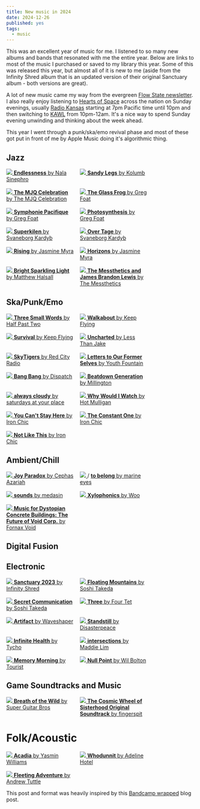 ```yaml
---
title: New music in 2024
date: 2024-12-26
published: yes
tags:
  - music
---
```


This was an excellent year of music for me. I listened to so many new albums and
bands that resonated with me the entire year. Below are links to most of the
music I purchased or saved to my library this year. Some of this was released
this year, but almost all of it is new to me (aside from the Infinity Shred
album that is an updated version of their original Sanctuary album - both
versions are great).

A lot of new music came my way from the evergreen
[Flow State newsletter](https://www.flowstate.fm/). I also really enjoy
listening to [Hearts of Space](https://hos.com) across the nation on Sunday
evenings, usually [Radio Kansas](https://radiokansas.com/) starting at 7pm
Pacific time until 10pm and then switching to [KAWL](https://www.kalw.org/) from
10pm-12am. It's a nice way to spend Sunday evening unwinding and thinking about
the week ahead.

This year I went through a punk/ska/emo revival phase and most of these got put
in front of me by Apple Music doing it's algorithmic thing.

## Jazz

<style>
.grid {
    display: grid;
    grid-template-columns: repeat(auto-fill, minmax(180px, 30%));
    gap: 16px;
}
</style>

<div class="grid albums">
<div>
  <a href="https://nalasinephro.bandcamp.com/album/endlessness">
    <img src="https://f4.bcbits.com/img/a3962253974_16.jpg">
  </a>
  <a href="https://nalasinephro.bandcamp.com/album/endlessness">
    <strong>Endlessness</strong>
    <span>by Nala Sinephro</span>
  </a>
</div>

<div>
 <a href="https://kolumbo.bandcamp.com/album/sandy-legs-3">
   <img src="https://f4.bcbits.com/img/a3393802954_16.jpg">
 </a>
 <a href="https://kolumbo.bandcamp.com/album/sandy-legs-3">
   <strong>Sandy Legs</strong>
   <span>by Kolumb</span>
 </a>
</div>

<div>
 <a href="https://mattridley.bandcamp.com/album/the-mjq-celebration">
   <img src="https://f4.bcbits.com/img/a2439004859_16.jpg">
 </a>
 <a href="https://mattridley.bandcamp.com/album/the-mjq-celebration">
   <strong>The MJQ Celebration</strong>
   <span>by The MJQ Celebration</span>
 </a>
</div>

<div>
 <a href="https://gregfoat.bandcamp.com/album/the-glass-frog">
   <img src="https://f4.bcbits.com/img/a3650593169_16.jpg">
 </a>
 <a href="https://gregfoat.bandcamp.com/album/the-glass-frog">
   <strong>The Glass Frog</strong>
   <span>by Greg Foat</span>
 </a>
</div>

<div>
 <a href="https://gregfoat.bandcamp.com/album/symphonie-pacifique">
   <img src="https://f4.bcbits.com/img/a1237254492_16.jpg">
 </a>
 <a href="https://gregfoat.bandcamp.com/album/symphonie-pacifique">
   <strong>Symphonie Pacifique</strong>
   <span>by Greg Foat</span>
 </a>
</div>

<div>
 <a href="https://gregfoat.bandcamp.com/album/photosynthesis-2">
   <img src="https://f4.bcbits.com/img/a3559889354_16.jpg">
 </a>
 <a href="https://gregfoat.bandcamp.com/album/photosynthesis-2">
   <strong>Photosynthesis</strong>
   <span>by Greg Foat</span>
 </a>
</div>

<div>
 <a href="https://svaneborgkardyb.bandcamp.com/album/superkilen">
   <img src="https://f4.bcbits.com/img/a2516991526_16.jpg">
 </a>
 <a href="https://svaneborgkardyb.bandcamp.com/album/superkilen">
   <strong>Superkilen</strong>
   <span>by Svaneborg Kardyb</span>
 </a>
</div>

<div>
 <a href="https://svaneborgkardyb.bandcamp.com/album/over-tage">
   <img src="https://f4.bcbits.com/img/a2766860524_16.jpg">
 </a>
 <a href="https://svaneborgkardyb.bandcamp.com/album/over-tage">
   <strong>Over Tage</strong>
   <span>by Svaneborg Kardyb</span>
 </a>
</div>

<div>
 <a href="https://jasminemyra.bandcamp.com/album/rising">
   <img src="https://f4.bcbits.com/img/a2617252355_16.jpg">
 </a>
 <a href="https://jasminemyra.bandcamp.com/album/rising">
   <strong>Rising</strong>
   <span>by Jasmine Myra</span>
 </a>
</div>

<div>
 <a href="https://jasminemyra.bandcamp.com/album/horizons">
   <img src="https://f4.bcbits.com/img/a2077041717_16.jpg">
 </a>
 <a href="https://jasminemyra.bandcamp.com/album/horizons">
   <strong>Horizons</strong>
   <span>by Jasmine Myra</span>
 </a>
</div>

<div>
 <a href="https://matthewhalsall.bandcamp.com/album/bright-sparkling-light">
   <img src="https://f4.bcbits.com/img/a4244760927_16.jpg">
 </a>
 <a href="https://matthewhalsall.bandcamp.com/album/bright-sparkling-light">
   <strong>Bright Sparkling Light</strong>
   <span>by Matthew Halsall</span>
 </a>
</div>

<div>
 <a href="https://themessthetics.bandcamp.com/album/the-messthetics-and-james-brandon-lewis">
   <img src="https://f4.bcbits.com/img/a1214633140_16.jpg">
 </a>
 <a href="https://themessthetics.bandcamp.com/album/the-messthetics-and-james-brandon-lewis">
   <strong>The Messthetics and James Brandon Lewis</strong>
   <span>by The Messthetics</span>
 </a>
</div>
</div>

## Ska/Punk/Emo

<div class="grid albums">
<div>
 <a href="https://halfpasttwoska.bandcamp.com/track/three-small-words">
   <img src="https://f4.bcbits.com/img/a3411331334_16.jpg">
 </a>
 <a href="https://halfpasttwoska.bandcamp.com/track/three-small-words">
   <strong>Three Small Words</strong>
   <span>by Half Past Two</span>
 </a>
</div>

<div>
 <a href="https://keepflying.bandcamp.com/album/walkabout">
   <img src="https://f4.bcbits.com/img/a1456620254_16.jpg">
 </a>
 <a href="https://keepflying.bandcamp.com/album/walkabout">
   <strong>Walkabout</strong>
   <span>by Keep Flying<span>
 </a>
</div>

<div>
 <a href="https://keepflying.bandcamp.com/album/survival">
   <img src="https://f4.bcbits.com/img/a4171924293_16.jpg">
 </a>
 <a href="https://keepflying.bandcamp.com/album/survival">
   <strong>Survival</strong>
   <span>by Keep Flying</span>
 </a>
</div>

<div>
 <a href="https://lessthanjake.bandcamp.com/album/uncharted">
   <img src="https://f4.bcbits.com/img/a3923446354_16.jpg">
 </a>
 <a href="https://lessthanjake.bandcamp.com/album/uncharted">
   <strong>Uncharted</strong>
   <span>by Less Than Jake</span>
 </a>
</div>

<div>
 <a href="https://redcityradio.bandcamp.com/album/skytigers">
   <img src="https://f4.bcbits.com/img/a0640338063_16.jpg">
 </a>
 <a href="https://redcityradio.bandcamp.com/album/skytigers">
   <strong>SkyTigers</strong>
   <span>by Red City Radio</span>
 </a>
</div>

<div>
 <a href="https://youthfountain.bandcamp.com/album/letters-to-our-former-selves">
   <img src="https://f4.bcbits.com/img/a1281471934_16.jpg">
 </a>
 <a href="https://youthfountain.bandcamp.com/album/letters-to-our-former-selves">
   <strong>Letters to Our Former Selves</strong>
   <span>by Youth Fountain</span>
 </a>
</div>

<div>
 <a href="https://dispatchmusic.bandcamp.com/album/bang-bang">
   <img src="https://f4.bcbits.com/img/a3813892967_16.jpg">
 </a>
 <a href="https://dispatchmusic.bandcamp.com/album/bang-bang">
   <strong>Bang Bang</strong>
   <span>by Dispatch</span>
 </a>
</div>

<div>
 <a href="https://millingtonband.bandcamp.com/album/beatdown-generation">
   <img src="https://f4.bcbits.com/img/a4107257279_16.jpg">
 </a>
 <a href="https://millingtonband.bandcamp.com/album/beatdown-generation">
   <strong>Beatdown Generation</strong>
   <span>by Millington</span>
 </a>
</div>

<div>
 <a href="https://saturdaysatyourplace.bandcamp.com/album/always-cloudy">
   <img src="https://f4.bcbits.com/img/a0443623433_16.jpg">
 </a>
 <a href="https://saturdaysatyourplace.bandcamp.com/album/always-cloudy">
   <strong>always cloudy</strong>
   <span>by saturdays at your place</span>
 </a>
</div>

<div>
 <a href="https://hotmulligan.bandcamp.com/album/why-would-i-watch">
   <img src="https://f4.bcbits.com/img/a3842452868_16.jpg">
 </a>
 <a href="https://hotmulligan.bandcamp.com/album/why-would-i-watch">
   <strong>Why Would I Watch</strong>
   <span>by Hot Mulligan</span>
 </a>
</div>

<div>
 <a href="https://ironchic.bandcamp.com/album/you-cant-stay-here">
   <img src="https://f4.bcbits.com/img/a3527412198_16.jpg">
 </a>
 <a href="https://ironchic.bandcamp.com/album/you-cant-stay-here">
   <strong>You Can't Stay Here</strong>
   <span>by Iron Chic</span>
 </a>
</div>

<div>
 <a href="https://ironchic.bandcamp.com/album/the-constant-one">
   <img src="https://f4.bcbits.com/img/a3418658081_16.jpg">
 </a>
 <a href="https://ironchic.bandcamp.com/album/the-constant-one">
   <strong>The Constant One</strong>
   <span>by Iron Chic</span>
 </a>
</div>

<div>
 <a href="https://ironchic.bandcamp.com/album/not-like-this">
   <img src="https://f4.bcbits.com/img/a3941528204_16.jpg">
 </a>
 <a href="https://ironchic.bandcamp.com/album/not-like-this">
   <strong>Not Like This</strong>
   <span>by Iron Chic</span>
 </a>
</div>
</div>

## Ambient/Chill

<div class="grid albums">
<div>
 <a href="https://anjunadeepreflections.bandcamp.com/album/joy-paradox">
   <img src="https://f4.bcbits.com/img/a0824361561_16.jpg">
 </a>
 <a href="https://anjunadeepreflections.bandcamp.com/album/joy-paradox">
   <strong>Joy Paradox</strong>
   <span>by Cephas Azariah</span>
 </a>
</div>

<div>
 <a href="https://marineeyes.bandcamp.com/album/to-belong-2">
   <img src="https://f4.bcbits.com/img/a4019785760_16.jpg">
 </a>/
 <a href="https://marineeyes.bandcamp.com/album/to-belong-2">
   <strong>to belong</strong>
   <span>by marine eyes</span>
 </a>
</div>

<div>
 <a href="https://medasin.bandcamp.com/album/sounds">
   <img src="https://f4.bcbits.com/img/a3099847350_16.jpg">
 </a>
 <a href="https://medasin.bandcamp.com/album/sounds">
   <strong>sounds</strong>
   <span>by medasin</span>
 </a>
</div>

<div>
 <a href="https://wooipr.bandcamp.com/album/xylophonics">
   <img src="https://f4.bcbits.com/img/a1005713904_16.jpg">
 </a>
 <a href="https://wooipr.bandcamp.com/album/xylophonics">
   <strong>Xylophonics</strong>
   <span>by Woo</span>
 </a>
</div>

<div>
 <a href="https://fornaxvoid.bandcamp.com/album/music-for-dystopian-concrete-buildings-the-future-of-void-corp">
   <img src="https://f4.bcbits.com/img/a0523450728_16.jpg">
 </a>
 <a href="https://fornaxvoid.bandcamp.com/album/music-for-dystopian-concrete-buildings-the-future-of-void-corp">
   <strong>Music for Dystopian Concrete Buildings: The Future of Void Corp.</strong>
   <span>by Fornax Void</span>
 </a>
</div>
</div>

## Digital Fusion

## Electronic

<div class="grid albums">
<div>
 <a href="https://infinityshred.bandcamp.com/album/sanctuary-2023">
   <img src="https://f4.bcbits.com/img/a1365008213_16.jpg">
 </a>
 <a href="https://infinityshred.bandcamp.com/album/sanctuary-2023">
   <strong>Sanctuary 2023</strong>
   <span>by Infinity Shred</span>
 </a>
</div>

<div>
 <a href="https://takedasoshi.bandcamp.com/album/floating-mountains">
   <img src="https://f4.bcbits.com/img/a0963174841_16.jpg">
 </a>
 <a href="https://takedasoshi.bandcamp.com/album/floating-mountains">
   <strong>Floating Mountains</strong>
   <span>by Soshi Takeda</span>
 </a>
</div>

<div>
 <a href="https://takedasoshi.bandcamp.com/album/secret-communication">
   <img src="https://f4.bcbits.com/img/a1387206259_16.jpg">
 </a>
 <a href="https://takedasoshi.bandcamp.com/album/secret-communication">
   <strong>Secret Communication</strong>
   <span>by Soshi Takeda</span>
 </a>
</div>

<div>
 <a href="https://fourtet.bandcamp.com/album/three">
   <img src="https://f4.bcbits.com/img/a2168128303_16.jpg">
 </a>
 <a href="https://fourtet.bandcamp.com/album/three">
   <strong>Three</strong>
   <span>by Four Tet</span>
 </a>
</div>

<div>
 <a href="https://waveshaper1.bandcamp.com/album/artifact">
   <img src="https://f4.bcbits.com/img/a2561808217_16.jpg">
 </a>
 <a href="https://waveshaper1.bandcamp.com/album/artifact">
   <strong>Artifact</strong>
   <span>by Waveshaper</span>
 </a>
</div>

<div>
 <a href="https://music.disasterpeace.com/album/standstill">
   <img src="https://f4.bcbits.com/img/a0307252583_16.jpg">
 </a>
 <a href="https://music.disasterpeace.com/album/standstill">
   <strong>Standstill</strong>
   <span>by Disasterpeace</span>
 </a>
</div>

<div>
 <a href="https://tycho.bandcamp.com/album/infinite-health">
   <img src="https://f4.bcbits.com/img/a3772691981_16.jpg">
 </a>
 <a href="https://tycho.bandcamp.com/album/infinite-health">
   <strong>Infinite Health</strong>
   <span>by Tycho</span>
 </a>
</div>

<div>
 <a href="https://maddievision.bandcamp.com/album/intersections ">
   <img src="https://f4.bcbits.com/img/a3889382194_16.jpg">
 </a>
 <a href="https://maddievision.bandcamp.com/album/intersections ">
   <strong>intersections</strong>
   <span>by Maddie Lim</span>
 </a>
</div>

<div>
 <a href="https://officialtourist.bandcamp.com/album/memory-morning">
   <img src="https://f4.bcbits.com/img/a0874254315_16.jpg">
 </a>
 <a href="https://officialtourist.bandcamp.com/album/memory-morning">
   <strong>Memory Morning</strong>
   <span>by Tourist</span>
 </a>
</div>

<div>
 <a href="https://wilbolton.bandcamp.com/album/null-point">
   <img src="https://f4.bcbits.com/img/a0349238245_16.jpg">
 </a>
 <a href="https://wilbolton.bandcamp.com/album/null-point">
   <strong>Null Point</strong>
   <span>by Wil Bolton</span>
 </a>
</div>
</div>

## Game Soundtracks and Music

<div class="grid albums">
<div>
 <a href="https://superguitarbros.bandcamp.com/album/breath-of-the-wild">
   <img src="https://f4.bcbits.com/img/a3485072042_16.jpg">
 </a>
 <a href="https://superguitarbros.bandcamp.com/album/breath-of-the-wild">
   <strong>Breath of the Wild</strong>
   <span>by Super Guitar Bros</span>
 </a>
</div>

<div>
 <a href="https://fingerspit.bandcamp.com/album/the-cosmic-wheel-sisterhood-original-soundtrack">
   <img src="https://f4.bcbits.com/img/a3853645140_16.jpg">
 </a>
 <a href="https://fingerspit.bandcamp.com/album/the-cosmic-wheel-sisterhood-original-soundtrack">
   <strong>The Cosmic Wheel of Sisterhood Original Soundtrack</strong>
   <span>by fingerspit</span>
 </a>
</div>
</div>

# Folk/Acoustic

<div class="grid albums">
<div>
 <a href="https://yasminwilliams.bandcamp.com/album/acadia">
   <img src="https://f4.bcbits.com/img/a1101017398_16.jpg">
 </a>
 <a href="https://yasminwilliams.bandcamp.com/album/acadia">
   <strong>Acadia</strong>
   <span>by Yasmin Williams</span>
 </a>
</div>

<div>
 <a href="https://adelinehotel.bandcamp.com/album/whodunnit">
   <img src="https://f4.bcbits.com/img/a3477992483_16.jpg">
 </a>
 <a href="https://adelinehotel.bandcamp.com/album/whodunnit">
   <strong>Whodunnit</strong>
   <span>by Adeline Hotel</span>
 </a>
</div>

<div>
 <a href="https://andrewtuttle.bandcamp.com/album/fleeting-adventure">
   <img src="https://f4.bcbits.com/img/a3325666239_16.jpg">
 </a>
 <a href="https://andrewtuttle.bandcamp.com/album/fleeting-adventure">
   <strong>Fleeting Adventure</strong>
   <span>by Andrew Tuttle</span>
 </a>
</div>
</div>

This post and format was heavily inspired by this
[Bandcamp wrapped](https://macwright.com/2024/12/06/bandcamp-wrapped) blog post.
